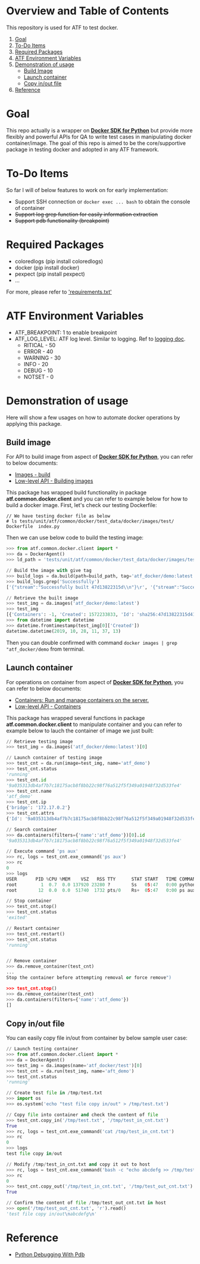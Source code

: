 Overview and Table of Contents
==========================

This repository is used for ATF to test docker.
1. [Goal](#linkGoal)
2. [To-Do Items](#linkToDo)
3. [Required Packages](#linkToRequiredPack)
4. [ATF Environment Variables](#atfEV)
5. [Demonstration of usage](#usage)
   * [Build Image](#usage_build)
   * [Launch container](#usage_cont)
   * [Copy in/out file](#usage_copy)
6. [Reference](#ref)

# Goal <a name='linkGoal'></a>
This repo actually is a wrapper on [**Docker SDK for Python**](https://docker-py.readthedocs.io/en/stable/) but provide more flexibly and powerful APIs for QA to write test cases in manipulating docker container/image. The goal of this repo is aimed to be the core/supportive package in testing docker and adopted in any ATF framework. 


# To-Do Items <a name='linkToDo'></a>
So far I will of below features to work on for early implementation:
* Support SSH connection or `docker exec ... bash` to obtain the console of container
* ~~Support log grep function for easily information extraction~~
* ~~Support pdb functionality (breakpoint)~~


# Required Packages <a name='linkToRequiredPack'></a>
* coloredlogs (pip install coloredlogs)
* docker (pip install docker)
* pexpect (pip install pexpect)
* ...

For more, please refer to ['requirements.txt'](https://github.com/jkclee/atf_docker/blob/master/requirements.txt)


# ATF Environment Variables <a name='atfEV'></a>
* ATF_BREAKPOINT: 1 to enable breakpoint
* ATF_LOG_LEVEL: ATF log level. Similar to logging. Ref to [logging doc](https://docs.python.org/2/library/logging.html#logging-levels).
  * RITICAL - 50
  * ERROR - 40
  * WARNING -  30
  * INFO - 20
  * DEBUG - 10
  * NOTSET - 0

# Demonstration of usage <a name='usage'/>
Here will show a few usages on how to automate docker operations by applying this package.

## Build image <a name='usage_build'/>
For API to build image from aspect of [**Docker SDK for Python**](https://docker-py.readthedocs.io/en/stable/), you can refer to below documents:
* [Images - build](https://docker-py.readthedocs.io/en/stable/images.html#docker.models.images.ImageCollection.build)
* [Low-level API - Building images](https://docker-py.readthedocs.io/en/stable/api.html#module-docker.api.build)

This package has wrapped build functionality in package **atf.common.docker.client** and you can refer to example below for how to build a docker image. First, let's check our testing Dockerfile:
```console
// We have testing docker file as below
# ls tests/unit/atf/common/docker/test_data/docker/images/test/
Dockerfile  index.py
```
Then we can use below code to build the testing image:
```python
>>> from atf.common.docker.client import *
>>> da = DockerAgent()
>>> ld_path = 'tests/unit/atf/common/docker/test_data/docker/images/test/'

// Build the image with give tag
>>> build_logs = da.build(path=build_path, tag='atf_docker/demo:latest')
>>> build_logs.grep('Successfully')
['{"stream":"Successfully built 47d13822315d\\n"}\r', '{"stream":"Successfully tagged atf_docker/demo:latest\\n"}\r']

// Retrieve the built image
>>> test_img = da.images('atf_docker/demo:latest')
>>> test_img
[{'Containers': -1, 'Created': 1572233833, 'Id': 'sha256:47d13822315d4145c54c875a36b5e945cd1ac23a31dcc6f7de90e0e0c2aff900', ...}]
>>> from datetime import datetime
>>> datetime.fromtimestamp(test_img[0]['Created'])
datetime.datetime(2019, 10, 28, 11, 37, 13)
```
Then you can double confirmed with command `docker images | grep "atf_docker/demo` from terminal.

## Launch container <a name='usage_cont'/>
For operations on container from aspect of [**Docker SDK for Python**](https://docker-py.readthedocs.io/en/stable/), you can refer to below documents:
* [Containers: Run and manage containers on the server.](https://docker-py.readthedocs.io/en/stable/containers.html)
* [Low-level API - Containers](https://docker-py.readthedocs.io/en/stable/api.html#module-docker.api.container) 

This package has wrapped several functions in package **atf.common.docker.client** to manipulate container and you can refer to example below to lauch the container of image we just built:
```python
// Retrieve testing image
>>> test_img = da.images('atf_docker/demo:latest')[0]

// Launch container of testing image
>>> test_cnt = da.run(image=test_img, name='atf_demo')
>>> test_cnt.status
'running'
>>> test_cnt.id
'9a035313db4af7b7c18175acb8f8bb22c98f76a512f5f349a01948f32d533fe4'
>>> test_cnt.name
'atf_demo'
>>> test_cnt.ip
{'bridge': '172.17.0.2'}
>>> test_cnt.attrs
{'Id': '9a035313db4af7b7c18175acb8f8bb22c98f76a512f5f349a01948f32d533fe4', 'Created': '2019-10-28T05:25:27.956054906Z', ...}

// Search container
>>> da.containers(filters={'name':'atf_demo'})[0].id
'9a035313db4af7b7c18175acb8f8bb22c98f76a512f5f349a01948f32d533fe4'

// Execute command 'ps aux'
>>> rc, logs = test_cnt.exe_command('ps aux')
>>> rc
0
>>> logs
USER       PID %CPU %MEM    VSZ   RSS TTY      STAT START   TIME COMMAND
root         1  0.7  0.0 137920 23280 ?        Ss   05:47   0:00 python3 index.p
root        12  0.0  0.0  51740  1732 pts/0    Rs+  05:47   0:00 ps aux

// Stop container
>>> test_cnt.stop()
>>> test_cnt.status
'exited'

// Restart container
>>> test_cnt.restart()
>>> test_cnt.status
'running'


// Remove container
>>> da.remove_container(test_cnt)
...
Stop the container before attempting removal or force remove")

>>> test_cnt.stop()
>>> da.remove_container(test_cnt)
>>> da.containers(filters={'name':'atf_demo'})
[]
```

## Copy in/out file <a name='usage_copy'/>
You can easily copy file in/out from container by below sample user case:
```python
// Launch testing container
>>> from atf.common.docker.client import *
>>> da = DockerAgent()
>>> test_img = da.images(name='atf_docker/test')[0]
>>> test_cnt = da.run(test_img, name='aft_demo')
>>> test_cnt.status
'running'

// Create test file in /tmp/test.txt
>>> import os
>>> os.system('echo "test file copy in/out" > /tmp/test.txt')

// Copy file into container and check the content of file
>>> test_cnt.copy_in('/tmp/test.txt', '/tmp/test_in_cnt.txt')
True
>>> rc, logs = test_cnt.exe_command('cat /tmp/test_in_cnt.txt')
>>> rc
0
>>> logs
test file copy in/out

// Modify /tmp/test_in_cnt.txt and copy it out to host
>>> rc, logs = test_cnt.exe_command('bash -c "echo abcdefg >> /tmp/test_in_cnt.txt"')
>>> rc
0
>>> test_cnt.copy_out('/tmp/test_in_cnt.txt', '/tmp/test_out_cnt.txt')
True

// Confirm the content of file /tmp/test_out_cnt.txt in host
>>> open('/tmp/test_out_cnt.txt', 'r').read()
'test file copy in/out\nabcdefg\n'
```

# Reference <a name='ref'/>
* [Python Debugging With Pdb](https://realpython.com/python-debugging-pdb/)
